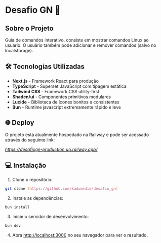 # Desafio GN 🚀

## Sobre o Projeto

Guia de comandos interativo, consiste em mostrar comandos Linux ao usuário.
O usuário também pode adicionar e remover comandos (salvo no localstorage).

## 🛠 Tecnologias Utilizadas

- **Next.js** - Framework React para produção
- **TypeScript** - Superset JavaScript com tipagem estática
- **Tailwind CSS** - Framework CSS utility-first
- **Shadcn/ui** - Componentes primitivos modulares
- **Lucide** - Biblioteca de ícones bonitos e consistentes
- **Bun** - Runtime javascript extremamente rápido e leve

## 🌐 Deploy

O projeto está atualmente hospedado na Railway e pode ser acessado através do seguinte link:

_https://desafiogn-production.up.railway.app/_

## 💻 Instalação

1. Clone o repositório:
```bash
git clone [https://github.com/kadumedim/desafio_gn]
```

2. Instale as dependências:
```bash
bun install
```

3. Inicie o servidor de desenvolvimento:
```bash
bun dev
```

4. Abra [http://localhost:3000](http://localhost:3000) no seu navegador para ver o resultado.
